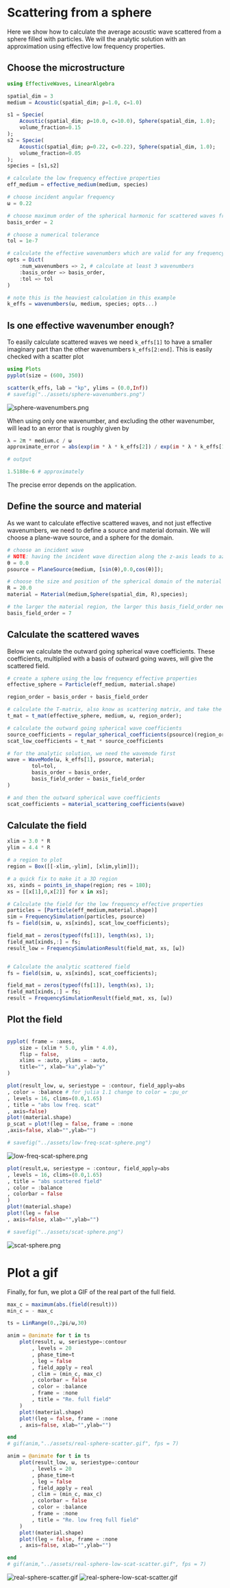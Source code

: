 # Scattering from a sphere

Here we show how to calculate the average acoustic wave scattered from a sphere filled with particles. We will the analytic solution with an approximation using effective low frequency properties.


## Choose the microstructure
```julia
using EffectiveWaves, LinearAlgebra

spatial_dim = 3
medium = Acoustic(spatial_dim; ρ=1.0, c=1.0)

s1 = Specie(
    Acoustic(spatial_dim; ρ=10.0, c=10.0), Sphere(spatial_dim, 1.0);
    volume_fraction=0.15
);
s2 = Specie(
    Acoustic(spatial_dim; ρ=0.22, c=0.22), Sphere(spatial_dim, 1.0);
    volume_fraction=0.05
);
species = [s1,s2]

# calculate the low frequency effective properties
eff_medium = effective_medium(medium, species)

# choose incident angular frequency
ω = 0.22

# choose maximum order of the spherical harmonic for scattered waves from particles
basis_order = 2

# choose a numerical tolerance
tol = 1e-7

# calculate the effective wavenumbers which are valid for any frequency low frequency effective properties
opts = Dict(
    :num_wavenumbers => 2, # calculate at least 3 wavenumbers
    :basis_order => basis_order,
    :tol => tol
)

# note this is the heaviest calculation in this example
k_effs = wavenumbers(ω, medium, species; opts...)
```

## Is one effective wavenumber enough?
To easily calculate scattered waves we need `k_effs[1]` to have a smaller imaginary part than the other wavenumbers `k_effs[2:end]`. This is easily checked with a scatter plot

```julia
using Plots
pyplot(size = (600, 350))

scatter(k_effs, lab = "kp", ylims = (0.0,Inf))  
# savefig("../assets/sphere-wavenumbers.png")
```
![sphere-wavenumbers.png](../assets/sphere-wavenumbers.png)

When using only one wavenumber, and excluding the other wavenumber, will lead to an error that is roughly given by
```julia
λ = 2π * medium.c / ω
approximate_error = abs(exp(im * λ * k_effs[2]) / exp(im * λ * k_effs[1]))

# output

1.5188e-6 # approximately
```
The precise error depends on the application.

## Define the source and material
As we want to calculate effective scattered waves, and not just effective wavenumbers, we need to define a source and material domain. We will choose a plane-wave source, and a sphere for the domain.  
```julia
# choose an incident wave
# NOTE: having the incident wave direction along the z-axis leads to azimuthal symmetry, which simplifies the next steps.
θ = 0.0
psource = PlaneSource(medium, [sin(θ),0.0,cos(θ)]);

# choose the size and position of the spherical domain of the material
R = 20.0
material = Material(medium,Sphere(spatial_dim, R),species);

# the larger the material region, the larger this basis_field_order needs to be
basis_field_order = 7
```

## Calculate the scattered waves
Below we calculate the outward going spherical wave coefficients. These coefficients, multiplied with a basis of outward going waves, will give the scattered field.
```julia
# create a sphere using the low frequency effective properties
effective_sphere = Particle(eff_medium, material.shape)

region_order = basis_order + basis_field_order

# calculate the T-matrix, also know as scattering matrix, and take the diagonal
t_mat = t_mat(effective_sphere, medium, ω, region_order);

# calculate the outward going spherical wave coefficients
source_coefficients = regular_spherical_coefficients(psource)(region_order,zeros(3),ω);
scat_low_coefficients = t_mat * source_coefficients

# for the analytic solution, we need the wavemode first
wave = WaveMode(ω, k_effs[1], psource, material;
        tol=tol,
        basis_order = basis_order,
        basis_field_order = basis_field_order
)

# and then the outward spherical wave coefficients
scat_coefficients = material_scattering_coefficients(wave)
```

## Calculate the field
```julia
xlim = 3.0 * R
ylim = 4.4 * R

# a region to plot
region = Box([[-xlim,-ylim], [xlim,ylim]]);

# a quick fix to make it a 3D region
xs, xinds = points_in_shape(region; res = 180);
xs = [[x[1],0,x[2]] for x in xs];

# Calculate the field for the low frequency effective properties
particles = [Particle(eff_medium,material.shape)]
sim = FrequencySimulation(particles, psource)
fs = field(sim, ω, xs[xinds], scat_low_coefficients);

field_mat = zeros(typeof(fs[1]), length(xs), 1);
field_mat[xinds,:] = fs;
result_low = FrequencySimulationResult(field_mat, xs, [ω])


# Calculate the analytic scattered field
fs = field(sim, ω, xs[xinds], scat_coefficients);

field_mat = zeros(typeof(fs[1]), length(xs), 1);
field_mat[xinds,:] = fs;
result = FrequencySimulationResult(field_mat, xs, [ω])
```

## Plot the field
```julia

pyplot( frame = :axes,
    size = (xlim * 5.0, ylim * 4.0),
    flip = false,
    xlims = :auto, ylims = :auto,
    title="", xlab="ka",ylab="y"
)

plot(result_low, ω, seriestype = :contour, field_apply=abs
, color = :balance # for julia 1.1 change to color = :pu_or
, levels = 16, clims=(0.0,1.65)
, title = "abs low freq. scat"
, axis=false)
plot!(material.shape)
p_scat = plot!(leg = false, frame = :none
,axis=false, xlab="",ylab="")

# savefig("../assets/low-freq-scat-sphere.png")
```
![low-freq-scat-sphere.png](../assets/low-freq-scat-sphere.png)

```julia
plot(result,ω, seriestype = :contour, field_apply=abs
, levels = 16, clims=(0.0,1.65)
, title = "abs scattered field"
, color = :balance
, colorbar = false
)
plot!(material.shape)
plot!(leg = false
, axis=false, xlab="",ylab="")

# savefig("../assets/scat-sphere.png")
```
![scat-sphere.png](../assets/scat-sphere.png)

# Plot a gif

Finally, for fun, we plot a GIF of the real part of the full field.

```julia
max_c = maximum(abs.(field(result)))
min_c = - max_c

ts = LinRange(0.,2pi/ω,30)

anim = @animate for t in ts
    plot(result, ω, seriestype=:contour
        , levels = 20
        , phase_time=t
        , leg = false
        , field_apply = real
        , clim = (min_c, max_c)
        , colorbar = false
        , color = :balance
        , frame = :none
        , title = "Re. full field"
    )
    plot!(material.shape)
    plot!(leg = false, frame = :none
    , axis=false, xlab="",ylab="")

end
# gif(anim,"../assets/real-sphere-scatter.gif", fps = 7)

anim = @animate for t in ts
    plot(result_low, ω, seriestype=:contour
        , levels = 20
        , phase_time=t
        , leg = false
        , field_apply = real
        , clim = (min_c, max_c)
        , colorbar = false
        , color = :balance
        , frame = :none
        , title = "Re. low freq full field"
    )
    plot!(material.shape)
    plot!(leg = false, frame = :none
    , axis=false, xlab="",ylab="")

end
# gif(anim,"../assets/real-sphere-low-scat-scatter.gif", fps = 7)

```
![real-sphere-scatter.gif](../assets/real-sphere-scatter.gif)
![real-sphere-low-scat-scatter.gif](../assets/real-sphere-low-scat-scatter.gif)
